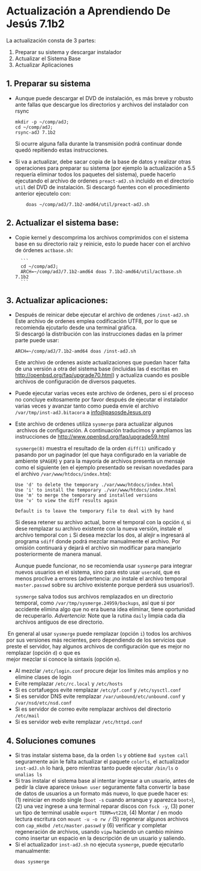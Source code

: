 # Actualización a Aprendiendo De Jesús 7.1b2

La actualización consta de 3 partes:

1. Preparar su sistema y descargar instalador
2. Actualizar el Sistema Base
3. Actualizar Aplicaciones


## 1. Preparar su sistema

* Aunque puede descargar el DVD de instalación, es más breve y robusto ante 
  fallas que descargue los directorios y archivos del instalador con rsync
	```
	mkdir -p ~/comp/adJ;
	cd ~/comp/adJ;
	rsync-adJ 7.1b2
	```

  Si ocurre alguna falla durante la transmisión podrá continuar donde
  quedó repitiendo estas instrucciones.
* Si va a actualizar, debe sacar copia de la base de datos y realizar
  otras operaciones para preparar su sistema (por ejemplo la actualización
  a 5.5 requería eliminar todos los paquetes del sistema), 
  puede hacerlo ejecutando el archivo de ordenes ```preact-adJ.sh```
  incluido en el directorio ```util``` del DVD de instalación.
  Si descargó fuentes con el procedimiento anterior ejecutelo con:

	```
       	doas ~/comp/adJ/7.1b2-amd64/util/preact-adJ.sh

## 2. Actualizar el sistema base:

* Copie kernel y descomprima los archivos comprimidos con el sistema base en 
  su directorio raiz y reinicie, esto lo puede hacer con el 
  archivo de órdenes ```actbase.sh```:

		```
		cd ~/comp/adJ; 
		ARCH=~/comp/adJ/7.1b2-amd64 doas 7.1b2-amd64/util/actbase.sh 7.1b2
		```

## 3. Actualizar aplicaciones:

* Después de reinicar debe ejecutar  el archivo de ordenes ```/inst-adJ.sh```
  Este archivo de ordenes emplea codificación UTF8, por lo que se recomienda
  ejcutarlo desde una terminal gráfica.  
  Si descargó la distribución con las instrucciones dadas en la primer parte
  puede usar:

	```
	ARCH=~/comp/adJ/7.1b2-amd64 doas /inst-adJ.sh
	```
	
  Este archivo de ordenes asiste actualizaciones que puedan hacer 
  falta de una versión a otra del sistema base (incluidas las d
  escritas en http://openbsd.org/faq/upgrade70.html) y actualiza cuando es 
  posible archivos de configuración de diversos paquetes.
* Puede ejecutar varias veces este archivo de órdenes, pero si el 
  proceso no concluye exitosamente por favor después de ejecutar
  el instalador varias veces y avanzar tanto como pueda envíe el archivo
  ```/var/tmp/inst-adJ.bitacora``` a info@pasosdeJesus.org
* Este archivo de ordenes utiliza ```sysmerge``` para actualizar algunos 
  archivos de configuración. A continuación traducimos y ampliamos las
  instrucciones de <http://www.openbsd.org/faq/upgrade59.html>

  ```sysmerge(8)``` muestra el resultado de la orden ```diff(1)``` 
  unificado y pasando por un paginador (el que haya configurado en la 
  variable de ambiente ```$PAGER```) y para la mayoría de archivos 
  presenta un mensaje como el siguiente (en el ejemplo presentado se 
  revisan novedades para el archivo `/var/www/htdocs/index.htm`):

      Use 'd' to delete the temporary ./var/www/htdocs/index.html
      Use 'i' to install the temporary ./var/www/htdocs/index.html
      Use 'm' to merge the temporary and installed versions
      Use 'v' to view the diff results again
        
      Default is to leave the temporary file to deal with by hand

  Si desea retener su archivo actual, borre el temporal con la opción 
  `d`, si dese remplazar su archivo existente con la nueva versión, 
  instale el archivo temporal con ```i``` Si desea mezclar los dos, 
  al alejir ```m``` ingresará al programa ```sdiff``` donde podrá 
  mezclar manualmente el archivo.  Por omisión continuará y dejará el 
  archivo sin modificar para manejarlo posteriormente de manera manual.
        
  Aunque puede funcionar, no se recomienda usar `sysmerge` para integrar
  nuevos usuarios en el sistema, sino para esto usar `useradd`, que es 
  menos proclive a errores (advertencia: ¡no instale el archivo temporal 
  ```master.passwd``` sobre su archivo existente porque perderá sus usuarios!).
        
  ```sysmerge``` salva todos sus archivos remplazados en un directorio 
  temporal, como ```/var/tmp/sysmerge.24959/backups```, así que si por 
  accidente elimina algo que no era buena idea eliminar, tiene 
  oportunidad de recuperarlo.  *Advertencia*: Note que la rutina 
  ```daily``` limpia cada día archivos antiguos de ese directorio.
        
  En general al usar `sysmerge` puede remplazar (opción `i`) todos los 
  archivos por sus versiones más recientes, pero dependiendo de los 
  servicios que preste el servidor, hay algunos archivos de 
  configuración que es mejor no remplazar (opción `d`) o que es      
  mejor mezclar si conoce la sintaxis (opción ```m```).

  * Al mezclar `/etc/login.conf` procure dejar los límites más amplios y
    no elimine clases de login
  * Evite remplazar `/etc/rc.local` y `/etc/hosts`
  * Si es cortafuegos evite remplazar `/etc/pf.conf` 
    y `/etc/sysctl.conf`
  * Si es servidor DNS evite remplazar `/var/unbound/etc/unbound.conf` 
    y `/var/nsd/etc/nsd.conf`
  * Si es servidor de correo evite remplazar archivos del 
    directorio `/etc/mail` 
  * Si es servidor web evite remplazar `/etc/httpd.conf`



## 4. Soluciones comunes


* Si tras instalar sistema base, da la orden `ls` y obtiene 
  `Bad system call` seguramente aún le falta actualizar el paquete 
  `colorls`, el actualizador `inst-adJ.sh` lo hará, pero mientras 
  tanto puede ejecutar `/bin/ls` o `unalias ls`
* Si tras instalar el sistema base al intentar ingresar a un usuario, antes 
  de pedir la clave aparece ```Unkown user``` seguramente falta convertir 
  la base de datos de usuarios a un formato más nuevo, lo que puede hacer es: 
  (1) reiniciar en modo single (```boot -s``` cuando arranque y aparezca
  ```boot>```), (2) una vez ingrese a una terminal reparar discos con 
  ```fsck -y```, (3) poner un tipo de terminal usable ```export TERM=vt220```,
  (4) Montar / en modo lectura escritura con ```mount -u -o rw /``` 
  (5) regenerar algunos archivos con ```cap_mkdbd /etc/master.passwd``` y 
  (6) verificar y completar regeneración de archivos, usando ```vipw``` 
  haciendo un cambio mínimo como insertar un espacio en la descripción de 
  un usuario y saliendo.
* Si el actualizador  ```inst-adJ.sh``` no ejecuta ```sysmerge```, puede 
  ejecutarlo manualmente:
```
   doas sysmerge 
```
   
